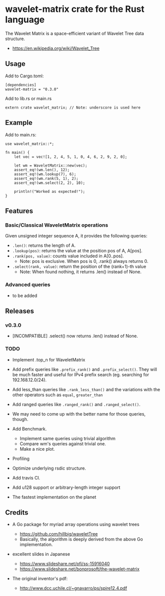 # wavelet-matrix crate for the Rust language

The Wavelet Matrix is a space-efficient variant of Wavelet Tree data structure.
- https://en.wikipedia.org/wiki/Wavelet_Tree

## Usage

Add to Cargo.toml:
```
[dependencies]
wavelet-matrix = "0.3.0"
```

Add to lib.rs or main.rs
```
extern crate wavelet_matrix; // Note: underscore is used here
```
## Example

Add to main.rs:
```
use wavelet_matrix::*;

fn main() {
    let vec = vec![1, 2, 4, 5, 1, 0, 4, 6, 2, 9, 2, 0];

    let wm = WaveletMatrix::new(vec);
    assert_eq!(wm.len(), 12);
    assert_eq!(wm.lookup(7), 6);
    assert_eq!(wm.rank(5, 1), 2);
    assert_eq!(wm.select(2, 2), 10);

    println!("Worked as expected!");
}
```

## Features

### Basic/Classical WaveletMatrix operations

Given unsigned integer sequence A, it provides the following queries: 
- `.len()`: returns the length of A.
- `.lookup(pos)`: returns the value at the position pos of A, A[pos].
- `.rank(pos, value)`: counts value included in A[0..pos]. 
  - Note: pos is exclusive. When pos is 0, .rank() always returns 0.
- `.select(rank, value)`: return the position of the (rank+1)-th value
  - Note: When found nothing, it returns .len() instead of None.

### Advanced queries

- to be added

## Releases 

### v0.3.0
- [INCOMPATIBLE] .select() now returns .len() instead of None.

### TODO

- Implement .top_n for WaveletMatrix
- Add prefix queries like `.prefix_rank()` and `.prefix_select()`. They will be much faster and useful for IPv4 prefix search (eg. searching for 192.168.12.0/24).
- Add less_than queries like `.rank_less_than()` and the variations with the other operators such as `equal`, `greater_than`
- Add ranged queries like `.ranged_rank()` and `.ranged_select()`. 
- We may need to come up with the better name for those queries, though.
- Add Benchmark.
  - Implement same queries using trivial algorithm
  - Compare wm's queries against trivial one.
  - Make a nice plot.
- Profiling
- Optimize underlying rsdic structure.
- Add travis CI.
- Add u128 support or arbitrary-length integer support

- The fastest implementation on the planet 

## Credits

- A Go package for myriad array operations using wavelet trees
  - https://github.com/hillbig/waveletTree
  - Basically, the algorithm is deeply derived from the above Go implementation.

- excellent slides in Japanese
  - https://www.slideshare.net/pfi/ss-15916040
  - https://www.slideshare.net/bonprosoft/the-wavelet-matrix

- The original inventor's pdf:
  - http://www.dcc.uchile.cl/~gnavarro/ps/spire12.4.pdf
